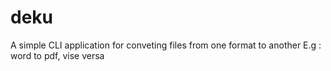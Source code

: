 # deku
A simple CLI application for conveting files from one format to another E.g : word to pdf, vise versa
